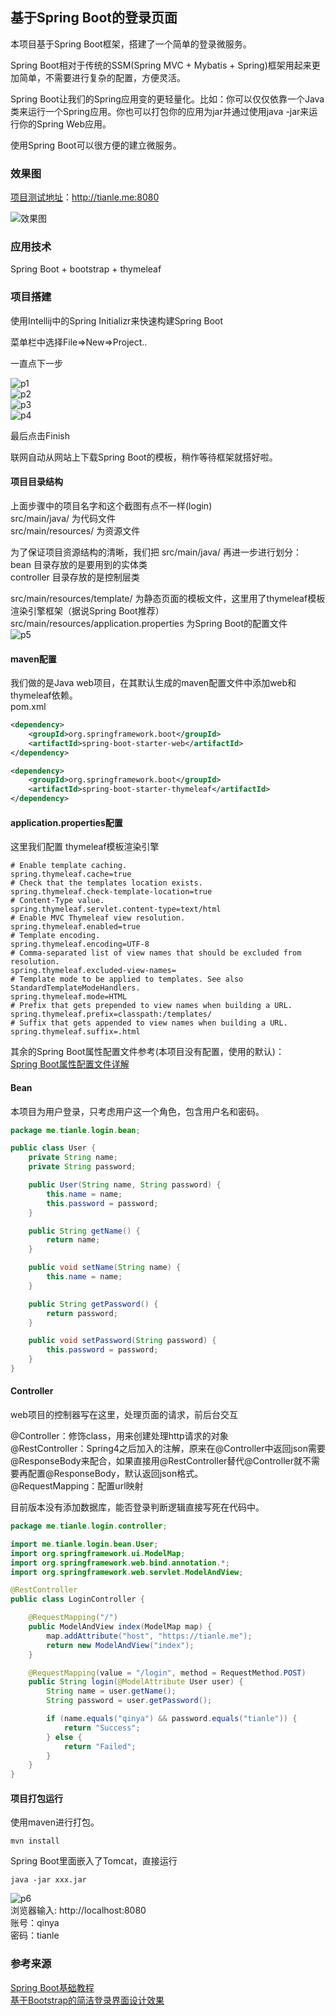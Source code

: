 ## 基于Spring Boot的登录页面

本项目基于Spring Boot框架，搭建了一个简单的登录微服务。  

Spring Boot相对于传统的SSM(Spring MVC + Mybatis + Spring)框架用起来更加简单，不需要进行复杂的配置，方便灵活。  

Spring Boot让我们的Spring应用变的更轻量化。比如：你可以仅仅依靠一个Java类来运行一个Spring应用。你也可以打包你的应用为jar并通过使用java -jar来运行你的Spring Web应用。  

使用Spring Boot可以很方便的建立微服务。  


### 效果图
[项目测试地址](http://tianle.me:8080)：http://tianle.me:8080  

![效果图](https://img.tianle.me/image/20180502/1.png)  

### 应用技术
Spring Boot + bootstrap + thymeleaf

### 项目搭建

使用Intellij中的Spring Initializr来快速构建Spring Boot  

菜单栏中选择File=>New=>Project..  

一直点下一步  

![p1](https://img.tianle.me/image/20180502/p1.png)  
![p2](https://img.tianle.me/image/20180502/p2.png)  
![p3](https://img.tianle.me/image/20180502/p3.png)  
![p4](https://img.tianle.me/image/20180502/p4.png)  

最后点击Finish  

联网自动从网站上下载Spring Boot的模板，稍作等待框架就搭好啦。  

#### 项目目录结构  
上面步骤中的项目名字和这个截图有点不一样(login)  
src/main/java/ 为代码文件  
src/main/resources/ 为资源文件  

为了保证项目资源结构的清晰，我们把 src/main/java/ 再进一步进行划分：  
bean 目录存放的是要用到的实体类  
controller 目录存放的是控制层类  

src/main/resources/template/ 为静态页面的模板文件，这里用了thymeleaf模板渲染引擎框架（据说Spring Boot推荐）  
src/main/resources/application.properties 为Spring Boot的配置文件  
![p5](https://img.tianle.me/image/20180502/p5.png)  

#### maven配置  
我们做的是Java web项目，在其默认生成的maven配置文件中添加web和thymeleaf依赖。  
pom.xml  
```xml
<dependency>
	<groupId>org.springframework.boot</groupId>
	<artifactId>spring-boot-starter-web</artifactId>
</dependency>

<dependency>
    <groupId>org.springframework.boot</groupId>
    <artifactId>spring-boot-starter-thymeleaf</artifactId>
</dependency>
```

#### application.properties配置  

这里我们配置 thymeleaf模板渲染引擎  
```
# Enable template caching.
spring.thymeleaf.cache=true
# Check that the templates location exists.
spring.thymeleaf.check-template-location=true
# Content-Type value.
spring.thymeleaf.servlet.content-type=text/html
# Enable MVC Thymeleaf view resolution.
spring.thymeleaf.enabled=true
# Template encoding.
spring.thymeleaf.encoding=UTF-8
# Comma-separated list of view names that should be excluded from resolution.
spring.thymeleaf.excluded-view-names=
# Template mode to be applied to templates. See also StandardTemplateModeHandlers.
spring.thymeleaf.mode=HTML
# Prefix that gets prepended to view names when building a URL.
spring.thymeleaf.prefix=classpath:/templates/
# Suffix that gets appended to view names when building a URL.
spring.thymeleaf.suffix=.html
```

其余的Spring Boot属性配置文件参考(本项目没有配置，使用的默认)：    
[Spring Boot属性配置文件详解](http://blog.didispace.com/springbootproperties/)  

#### Bean  
本项目为用户登录，只考虑用户这一个角色，包含用户名和密码。  
```java
package me.tianle.login.bean;

public class User {
    private String name;
    private String password;

    public User(String name, String password) {
        this.name = name;
        this.password = password;
    }

    public String getName() {
        return name;
    }

    public void setName(String name) {
        this.name = name;
    }

    public String getPassword() {
        return password;
    }

    public void setPassword(String password) {
        this.password = password;
    }
}

```

#### Controller   
web项目的控制器写在这里，处理页面的请求，前后台交互  


@Controller：修饰class，用来创建处理http请求的对象  
@RestController：Spring4之后加入的注解，原来在@Controller中返回json需要@ResponseBody来配合，如果直接用@RestController替代@Controller就不需要再配置@ResponseBody，默认返回json格式。  
@RequestMapping：配置url映射  

目前版本没有添加数据库，能否登录判断逻辑直接写死在代码中。    

```java
package me.tianle.login.controller;

import me.tianle.login.bean.User;
import org.springframework.ui.ModelMap;
import org.springframework.web.bind.annotation.*;
import org.springframework.web.servlet.ModelAndView;

@RestController
public class LoginController {

    @RequestMapping("/")
    public ModelAndView index(ModelMap map) {
        map.addAttribute("host", "https://tianle.me");
        return new ModelAndView("index");
    }

    @RequestMapping(value = "/login", method = RequestMethod.POST)
    public String login(@ModelAttribute User user) {
        String name = user.getName();
        String password = user.getPassword();

        if (name.equals("qinya") && password.equals("tianle")) {
            return "Success";
        } else {
            return "Failed";
        }
    }
}

```

#### 项目打包运行  
使用maven进行打包。  
```
mvn install
```
Spring Boot里面嵌入了Tomcat，直接运行  
```
java -jar xxx.jar
```
![p6](https://img.tianle.me/image/20180502/p6.png)  
浏览器输入: http://localhost:8080  
账号：qinya  
密码：tianle  


### 参考来源  
[Spring Boot基础教程](http://blog.didispace.com/Spring-Boot%E5%9F%BA%E7%A1%80%E6%95%99%E7%A8%8B/)  
[基于Bootstrap的简洁登录界面设计效果](http://www.htmleaf.com/css3/ui-design/201610114094.html)  